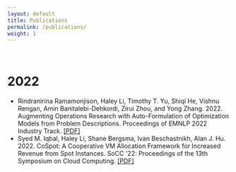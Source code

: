 ```yaml
---
layout: default
title: Publications
permalink: /publications/
weight: 1
---
```


<pre>

</pre>

# 2022

- Rindranirina Ramamonjison, Haley Li, Timothy T. Yu, Shiqi He, Vishnu Rengan, Amin Banitalebi-Dehkordi, Zirui Zhou, and Yong Zhang. 2022. Augmenting Operations Research with Auto-Formulation of Optimization Models from Problem Descriptions. Proceedings of EMNLP 2022 Industry Track. [[PDF]](https://aclanthology.org/2022.emnlp-industry.4.pdf)
-  Syed M. Iqbal, Haley Li, Shane Bergsma, Ivan Beschastnikh, Alan J. Hu. 2022. CoSpot: A Cooperative VM Allocation Framework for Increased Revenue from Spot Instances. SoCC '22: Proceedings of the 13th Symposium on Cloud Computing. [[PDF]](https://dl.acm.org/doi/10.1145/3542929.3563499)
